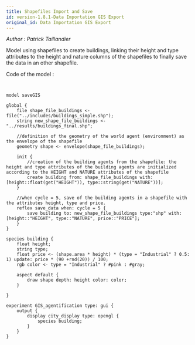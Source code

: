 ```yaml
---
title: Shapefiles Import and Save
id: version-1.8.1-Data Importation GIS Export
original_id: Data Importation GIS Export
---
```


[//]: # (keyword|operator_get)
[//]: # (keyword|statement_save)
[//]: # (keyword|concept_gis)
[//]: # (keyword|concept_shapefile)
[//]: # (keyword|concept_save_file)
[//]: # (keyword|concept_load_file)
[//]: # (keyword|concept_3d)


_Author : Patrick Taillandier_

Model using shapefiles to create buildings, linking their height and type attributes to the height and nature columns of the shapefiles to finally save the data in an other shapefile.


Code of the model : 

```
  

model saveGIS

global {
	file shape_file_buildings <- file("../includes/buildings_simple.shp");
	string new_shape_file_buildings <- "../results/buildings_final.shp";
	
	//definition of the geometry of the world agent (environment) as the envelope of the shapefile
	geometry shape <- envelope(shape_file_buildings);
	
	init {
		//creation of the building agents from the shapefile: the height and type attributes of the building agents are initialized according to the HEIGHT and NATURE attributes of the shapefile
		create building from: shape_file_buildings with:[height::float(get("HEIGHT")), type::string(get("NATURE"))];
	}
	
	//when cycle = 5, save of the building agents in a shapefile with the attributes height, type and price.
	reflex save_data when: cycle = 5 {
		save building to: new_shape_file_buildings type:"shp" with:[height::"HEIGHT", type::"NATURE", price::"PRICE"];
	}
}

species building {
	float height;
	string type;
	float price <- (shape.area * height) * (type = "Industrial" ? 0.5: 1) update: price * (90 +rnd(20)) / 100; 
	rgb color <- type = "Industrial" ? #pink : #gray;
	
	aspect default {
		draw shape depth: height color: color;
	}
	
}

experiment GIS_agentification type: gui {
	output {
		display city_display type: opengl {
			species building;
		}
	}
}
```
